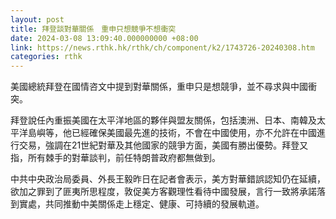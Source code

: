 ```yaml
---
layout: post
title: 拜登談對華關係　重申只想競爭不想衝突
date: 2024-03-08 13:09:40.000000000 +08:00
link: https://news.rthk.hk/rthk/ch/component/k2/1743726-20240308.htm
categories: rthk
---
```


美國總統拜登在國情咨文中提到對華關係，重申只是想競爭，並不尋求與中國衝突。

拜登說任內重振美國在太平洋地區的夥伴與盟友關係，包括澳洲、日本、南韓及太平洋島嶼等，他已經確保美國最先進的技術，不會在中國使用，亦不允許在中國進行交易，強調在21世紀對華及其他國家的競爭方面，美國有勝出優勢。拜登又指，所有棘手的對華談判，前任特朗普政府都無做到。

中共中央政治局委員、外長王毅昨日在記者會表示，美方對華錯誤認知仍在延續，欲加之罪到了匪夷所思程度，敦促美方客觀理性看待中國發展，言行一致將承諾落到實處，共同推動中美關係走上穩定、健康、可持續的發展軌道。

